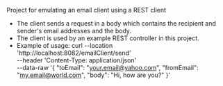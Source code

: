 Project for emulating an email client using a REST client

* The client sends a request in a body which contains
  the recipient and sender's email addresses and the body.
* The client is used by an example REST controller in this project.
* Example of usage: curl --location 'http://localhost:8082/emailClient/send' \
  --header 'Content-Type: application/json' \
  --data-raw '{
  "toEmail": "your.email@yahoo.com",
  "fromEmail": "my.email@world.com",
  "body": "Hi, how are you?"
  }'
